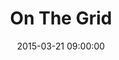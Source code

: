 ---
title:  "On The Grid"
date:   2015-03-21 09:00:00
categories: podcasts
book-author: "Andy Mangold, Dan Auer and Matt McInerney"
cover-image: http://a4.mzstatic.com/us/r30/Music1/v4/a8/1d/62/a81d6202-f465-b47d-79fc-53ceda9a7586/cover170x170.jpeg
buy-link: https://itunes.apple.com/us/podcast/on-the-grid/id547928774?mt=2
layout: "library-page"

---